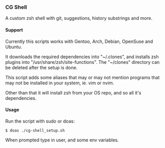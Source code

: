 ### CG Shell
A custom zsh shell with git, suggestions, history substrings and more.

#### Support
Currently this scripts works with Gentoo, Arch, Debian, OpenSuse and Ubuntu.

It downloads the required dependencies into "~/.clones", and installs zsh plugins into "/usr/share/zsh/site-functions". The "~/clones" directory can be deleted after the setup is done.

This script adds some aliases that may or may not mention programs that may not be installed in your system, ie. vim or nvim.

Other than that it will install zsh from your OS repo, and so all it's dependencies.

#### Usage
Run the script with sudo or doas:
```
$ doas ./cg-shell_setup.sh
```

When prompted type in user, and some env variables.
